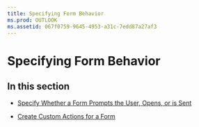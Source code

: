 ```yaml
---
title: Specifying Form Behavior
ms.prod: OUTLOOK
ms.assetid: 067f0759-9645-4953-a31c-7edd87a27af3
---
```



# Specifying Form Behavior

## In this section


-  [Specify Whether a Form Prompts the User, Opens, or is Sent](specify-whether-a-form-prompts-the-user-opens-or-is-sent.md)
    
-  [Create Custom Actions for a Form](create-custom-actions-for-a-form.md)
    

